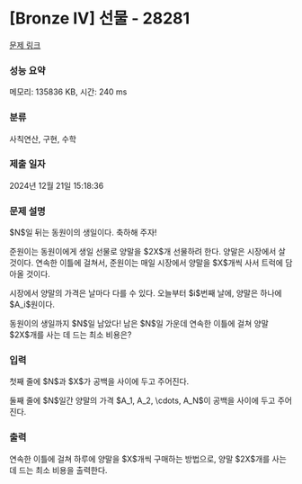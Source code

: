 # [Bronze IV] 선물 - 28281 

[문제 링크](https://www.acmicpc.net/problem/28281) 

### 성능 요약

메모리: 135836 KB, 시간: 240 ms

### 분류

사칙연산, 구현, 수학

### 제출 일자

2024년 12월 21일 15:18:36

### 문제 설명

<p style="user-select: auto !important;">$N$일 뒤는 동원이의 생일이다. 축하해 주자!</p>

<p style="user-select: auto !important;">준원이는 동원이에게 생일 선물로 양말을 $2X$개 선물하려 한다. 양말은 시장에서 살 것이다. 연속한 이틀에 걸쳐서, 준원이는 매일 시장에서 양말을 $X$개씩 사서 트럭에 담아올 것이다.</p>

<p style="user-select: auto !important;">시장에서 양말의 가격은 날마다 다를 수 있다. 오늘부터 $i$번째 날에, 양말은 하나에 $A_i$원이다.</p>

<p style="user-select: auto !important;">동원이의 생일까지 $N$일 남았다! 남은 $N$일 가운데 연속한 이틀에 걸쳐 양말 $2X$개를 사는 데 드는 최소 비용은?</p>

### 입력 

 <p style="user-select: auto !important;">첫째 줄에 $N$과 $X$가 공백을 사이에 두고 주어진다.</p>

<p style="user-select: auto !important;">둘째 줄에 $N$일간 양말의 가격 $A_1, A_2, \cdots, A_N$이 공백을 사이에 두고 주어진다.</p>

### 출력 

 <p style="user-select: auto !important;">연속한 이틀에 걸쳐 하루에 양말을 $X$개씩 구매하는 방법으로, 양말 $2X$개를 사는 데 드는 최소 비용을 출력한다.</p>

